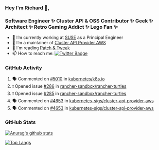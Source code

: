 ### Hey I'm Richard 👋, 

<h3 align="left">Software Engineer ✨ Cluster API & OSS Contributor ✨ Geek ✨ Architect ✨ Retro Gaming Addict ✨ Lego Fan ✨</h3>

- 🔭 I’m currently working at [SUSE](https://www.suse.com/) as a Principal Engineer
- 👯 I’m a maintainer of [Cluster API Provider AWS](https://github.com/kubernetes-sigs/cluster-api-provider-aws)
- 💬 I'm reading [Patch & Tweak](https://bjooks.com/products/patch-tweak-exploring-modular-synthesis)
- 📫 How to reach me: [![Twitter Badge](https://img.shields.io/badge/-@fruit_case-00acee?style=flat&logo=Twitter&logoColor=white)](https://twitter.com/intent/follow?screen_name=fruit_case "Follow on Twitter")

### GitHub Activity 

<!--START_SECTION:activity-->
1. 🗣 Commented on [#5010](https://github.com/kubernetes/k8s.io/issues/5010#issuecomment-1828296829) in [kubernetes/k8s.io](https://github.com/kubernetes/k8s.io)
2. ❗ Opened issue [#286](https://github.com/rancher-sandbox/rancher-turtles/issues/286) in [rancher-sandbox/rancher-turtles](https://github.com/rancher-sandbox/rancher-turtles)
3. ❗ Opened issue [#285](https://github.com/rancher-sandbox/rancher-turtles/issues/285) in [rancher-sandbox/rancher-turtles](https://github.com/rancher-sandbox/rancher-turtles)
4. 🗣 Commented on [#4653](https://github.com/kubernetes-sigs/cluster-api-provider-aws/issues/4653#issuecomment-1827402168) in [kubernetes-sigs/cluster-api-provider-aws](https://github.com/kubernetes-sigs/cluster-api-provider-aws)
5. 🗣 Commented on [#4653](https://github.com/kubernetes-sigs/cluster-api-provider-aws/issues/4653#issuecomment-1827401672) in [kubernetes-sigs/cluster-api-provider-aws](https://github.com/kubernetes-sigs/cluster-api-provider-aws)
<!--END_SECTION:activity-->

### GitHub Stats

[![Anurag's github stats](https://github-readme-stats.vercel.app/api?username=richardcase&count_private=true&show_icons=true)](https://github.com/anuraghazra/github-readme-stats)

[![Top Langs](https://github-readme-stats.vercel.app/api/top-langs/?username=richardcase&hide=html&layout=compact)](https://github.com/anuraghazra/github-readme-stats)
